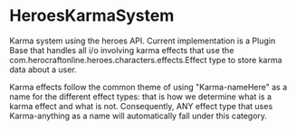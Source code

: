 HeroesKarmaSystem
=================

Karma system using the heroes API. Current implementation is a Plugin Base that handles all i/o involving karma effects
that use the com.herocraftonline.heroes.characters.effects.Effect type to store karma data about a user.

Karma effects follow the common theme of using "Karma-nameHere" as a name for the different effect types: that is how
we determine what is a karma effect and what is not. Consequently, ANY effect type that uses Karma-anything as a name will
automatically fall under this category.
